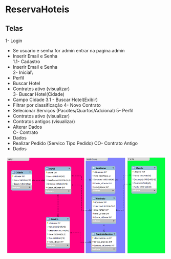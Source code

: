 # ReservaHoteis
## Telas
1- Login
  - Se usuario e senha for admin entrar na pagina admin
  - Inserir Email e Senha\
1.1- Cadastro
  - Inserir Email e Senha\
2- Inicial\
  - Perfil
  - Buscar Hotel
  - Contratos ativo (visualizar)\
3- Buscar Hotel(Cidade)
  - Campo Cidade
3.1 - Buscar Hotel(Exibir)
  - Filtrar por classificação
4- Novo Contrato
  - Selecionar Serviços (Pacotes/Quartos/Adcional)
5- Perfil
  - Contratos ativo (visualizar)
  - Contratos antigos (visualizar)
  - Alterar Dados
\
C- Contrato
  - Dados
  - Realizar Pedido (Servico Tipo Pedido)
CO- Contrato Antigo
  - Dados

![alt text](https://github.com/JoaoSecate/ReservaHoteis/blob/master/DB/ReservaHoteis_DB_Model.png)
